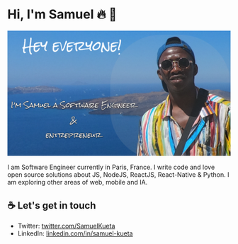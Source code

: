 # Hi, I'm Samuel :fire: :black_heart:

![Kemit avatar](photo-github.png)

I am Software Engineer currently in Paris, France. I write code and love open source solutions about JS, NodeJS, ReactJS, React-Native & Python. I am exploring other areas of web, mobile and IA.

## :coffee: Let's get in touch
- Twitter: [twitter.com/SamuelKueta](https://twitter.com/SamuelKueta)
- LinkedIn: [linkedin.com/in/samuel-kueta](https://www.linkedin.com/in/samuel-kueta-930a92112)
